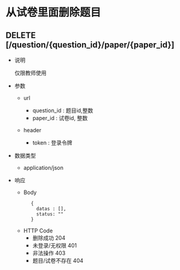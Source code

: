 #  从试卷里面删除题目

## DELETE [/question/{question_id}/paper/{paper_id}]
+ 说明

  仅限教师使用

+ 参数
   + url
     + question_id : 题目id,整数
     + paper_id : 试卷id, 整数

   + header
     + token : 登录令牌

+ 数据类型
  + application/json

+ 响应
  + Body
  ```
        {
          datas : [],
          status: ""
        }
  ```
  + HTTP Code
    + 删除成功 204
    + 未登录/无权限 401
    + 非法操作 403
    + 题目/试卷不存在 404
